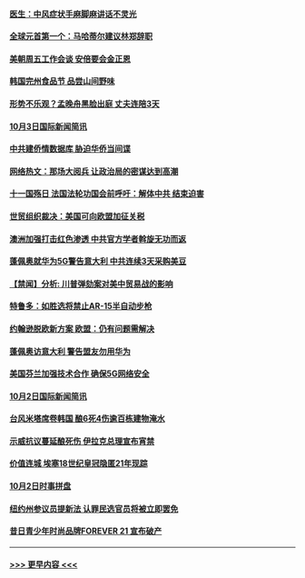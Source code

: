#### [医生：中风症状手麻脚麻讲话不灵光](../pages/prog202/a102679228.md?t=10042055) 
#### [全球元首第一个：马哈蒂尔建议林郑辞职](../pages/prog202/a102679153.md?t=10042055) 
#### [美朝周五工作会谈 安倍要会金正恩](../pages/prog202/a102679174.md?t=10042055) 
#### [韩国完州食品节 品尝山间野味](../pages/prog202/a102679095.md?t=10042055) 
#### [形势不乐观？孟晚舟黑脸出庭 丈夫连陪3天](../pages/prog202/a102678995.md?t=10042055) 
#### [10月3日国际新闻简讯](../pages/prog202/a102678958.md?t=10042055) 
#### [中共建侨情数据库 胁迫华侨当间谍](../pages/prog202/a102678974.md?t=10042055) 
#### [网络热文：那场大阅兵 让政治局的密谋达到高潮](../pages/prog202/a102678815.md?t=10042055) 
#### [十一国殇日 法国法轮功国会前呼吁：解体中共 结束迫害](../pages/prog202/a102678783.md?t=10042055) 
#### [世贸组织裁决：美国可向欧盟加征关税](../pages/prog202/a102678711.md?t=10042055) 
#### [澳洲加强打击红色渗透 中共官方学者斡旋无功而返](../pages/prog202/a102678643.md?t=10042055) 
#### [蓬佩奥就华为5G警告意大利 中共连续3天采购美豆](../pages/prog202/a102678639.md?t=10042055) 
#### [【禁闻】分析: 川普弹劾案对美中贸易战的影响](../pages/prog202/a102678633.md?t=10042055) 
#### [特鲁多：如胜选将禁止AR-15半自动步枪](../pages/prog202/a102678520.md?t=10042055) 
#### [约翰逊脱欧新方案 欧盟：仍有问题需解决](../pages/prog202/a102678492.md?t=10042055) 
#### [蓬佩奥访意大利 警告盟友勿用华为](../pages/prog202/a102678496.md?t=10042055) 
#### [美国芬兰加强技术合作 确保5G网络安全](../pages/prog202/a102678456.md?t=10042055) 
#### [10月2日国际新闻简讯](../pages/prog202/a102678272.md?t=10042055) 
#### [台风米塔席卷韩国 酿6死4伤逾百栋建物淹水](../pages/prog202/a102678239.md?t=10042055) 
#### [示威抗议蔓延酿死伤 伊拉克总理宣布宵禁](../pages/prog202/a102678219.md?t=10042055) 
#### [价值连城 埃塞18世纪皇冠隐匿21年现踪](../pages/prog202/a102678062.md?t=10042055) 
#### [10月2日时事拼盘](../pages/prog202/a102677932.md?t=10042055) 
#### [纽约州参议员提新法 认罪民选官员将被立即罢免](../pages/prog202/a102677882.md?t=10042055) 
#### [昔日青少年时尚品牌FOREVER 21 宣布破产](../pages/prog202/a102677820.md?t=10042055) 

----
#### [ >>> 更早内容 <<< ](../indexes/prog202-earlier.md)

